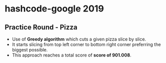 # hashcode-google 2019

## Practice Round - Pizza
* Use of __Greedy algorithm__ which cuts a given pizza slice by slice.
* It starts slicing from top left corner to bottom right corner preferring the biggest possible.
* This approach reaches a total score of __score of 901.008__.
 